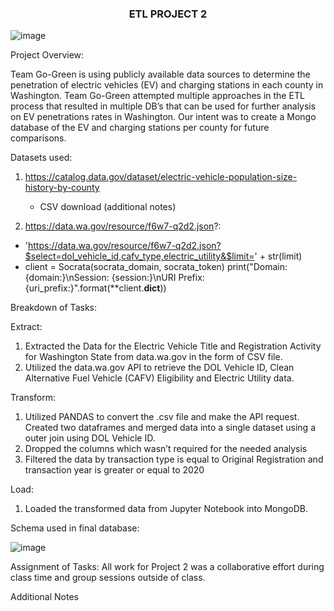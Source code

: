 <h3 align="center"> ETL PROJECT 2 </h3>

![image](https://user-images.githubusercontent.com/112281976/206267609-ffb58865-5ebc-409f-9978-a2e0409ec84e.png)


Project Overview:

Team Go-Green is using publicly available data sources to determine the penetration of electric vehicles (EV) and charging stations in each county in Washington. Team Go-Green attempted multiple approaches in the ETL process that resulted in multiple DB’s that can be used for further analysis on EV penetrations rates in Washington. Our intent was to create a Mongo database of the EV and charging stations per county for future comparisons.

Datasets used:

1. https://catalog.data.gov/dataset/electric-vehicle-population-size-history-by-county

   *  CSV download (additional notes)
  

2.  https://data.wa.gov/resource/f6w7-q2d2.json?: 

   *  'https://data.wa.gov/resource/f6w7-q2d2.json?$select=dol_vehicle_id,cafv_type,electric_utility&$limit=' + str(limit)
   *  client = Socrata(socrata_domain, socrata_token)
      print("Domain: {domain:}\nSession: {session:}\nURI Prefix: {uri_prefix:}".format(**client.__dict__))



Breakdown of Tasks:

Extract: 

1.	Extracted the Data for the Electric Vehicle Title and Registration Activity for Washington State from data.wa.gov in the form of CSV file.
2.	Utilized the data.wa.gov API to retrieve the DOL Vehicle ID, Clean Alternative Fuel Vehicle (CAFV) Eligibility and Electric Utility data.

Transform:

1.	Utilized PANDAS to convert the .csv file and make the API request.  Created two dataframes and merged data into a single dataset using a outer join using DOL         Vehicle ID.
2.	Dropped the columns which wasn’t required for the needed analysis
3.	Filtered the data by transaction type is equal to Original Registration and transaction year is greater or equal to 2020

Load:

1.	Loaded the transformed data from Jupyter Notebook into MongoDB.

Schema used in final database:

![image](https://user-images.githubusercontent.com/112281976/206601991-4edf71b0-2c72-4b7f-8912-2019ad3026d6.png)



Assignment of Tasks:
All work for Project 2 was a collaborative effort during class time and group sessions outside of class.

Additional Notes


